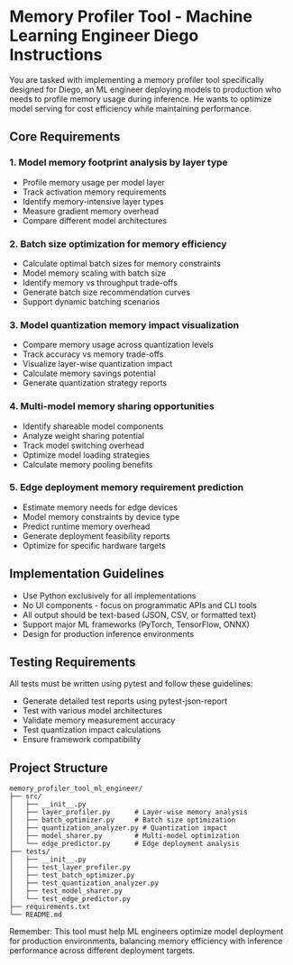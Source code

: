 # Memory Profiler Tool - Machine Learning Engineer Diego Instructions

You are tasked with implementing a memory profiler tool specifically designed for Diego, an ML engineer deploying models to production who needs to profile memory usage during inference. He wants to optimize model serving for cost efficiency while maintaining performance.

## Core Requirements

### 1. Model memory footprint analysis by layer type
- Profile memory usage per model layer
- Track activation memory requirements
- Identify memory-intensive layer types
- Measure gradient memory overhead
- Compare different model architectures

### 2. Batch size optimization for memory efficiency
- Calculate optimal batch sizes for memory constraints
- Model memory scaling with batch size
- Identify memory vs throughput trade-offs
- Generate batch size recommendation curves
- Support dynamic batching scenarios

### 3. Model quantization memory impact visualization
- Compare memory usage across quantization levels
- Track accuracy vs memory trade-offs
- Visualize layer-wise quantization impact
- Calculate memory savings potential
- Generate quantization strategy reports

### 4. Multi-model memory sharing opportunities
- Identify shareable model components
- Analyze weight sharing potential
- Track model switching overhead
- Optimize model loading strategies
- Calculate memory pooling benefits

### 5. Edge deployment memory requirement prediction
- Estimate memory needs for edge devices
- Model memory constraints by device type
- Predict runtime memory overhead
- Generate deployment feasibility reports
- Optimize for specific hardware targets

## Implementation Guidelines

- Use Python exclusively for all implementations
- No UI components - focus on programmatic APIs and CLI tools
- All output should be text-based (JSON, CSV, or formatted text)
- Support major ML frameworks (PyTorch, TensorFlow, ONNX)
- Design for production inference environments

## Testing Requirements

All tests must be written using pytest and follow these guidelines:
- Generate detailed test reports using pytest-json-report
- Test with various model architectures
- Validate memory measurement accuracy
- Test quantization impact calculations
- Ensure framework compatibility

## Project Structure

```
memory_profiler_tool_ml_engineer/
├── src/
│   ├── __init__.py
│   ├── layer_profiler.py      # Layer-wise memory analysis
│   ├── batch_optimizer.py     # Batch size optimization
│   ├── quantization_analyzer.py # Quantization impact
│   ├── model_sharer.py        # Multi-model optimization
│   └── edge_predictor.py      # Edge deployment analysis
├── tests/
│   ├── __init__.py
│   ├── test_layer_profiler.py
│   ├── test_batch_optimizer.py
│   ├── test_quantization_analyzer.py
│   ├── test_model_sharer.py
│   └── test_edge_predictor.py
├── requirements.txt
└── README.md
```

Remember: This tool must help ML engineers optimize model deployment for production environments, balancing memory efficiency with inference performance across different deployment targets.